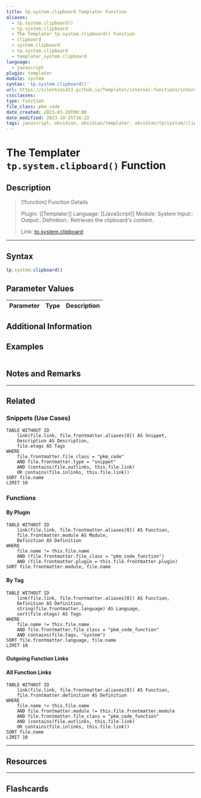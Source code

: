 ```yaml
---
title: tp.system.clipboard Templater Function
aliases:
  - tp.system.clipboard()
  - tp.system.clipboard
  - The Templater tp.system.clipboard() Function
  - clipboard
  - system.clipboard
  - tp.system.clipboard
  - templater_system.clipboard
language:
  - javascript
plugin: templater
module: system
syntax: 'tp.system.clipboard()'
url: https://silentvoid13.github.io/Templater/internal-functions/internal-modules/system-module.html#tpsystemclipboard
cssclasses:
type: function
file_class: pkm_code
date_created: 2023-03-28T00:00
date_modified: 2023-10-25T16:22
tags: javascript, obsidian, obsidian/templater, obsidian/tp/system/clipboard
---
```

# The Templater `tp.system.clipboard()` Function

## Description

> [!function] Function Details
>
> Plugin: [[Templater]]
> Language: [[JavaScript]]
> Module: System
> Input::
> Output::
> Definition:: Retrieves the clipboard's content.
>
> Link: [tp.system.clipboard](https://silentvoid13.github.io/Templater/internal-functions/internal-modules/system-module.html#tpsystemclipboard)

---

## Syntax

```javascript
tp.system.clipboard()
```

## Parameter Values

| Parameter       |  Type   | Description                                                                     |
|:--------------- |:-------:|:------------------------------------------------------------------------------- |

## Additional Information

## Examples

```<%* tR += language %>

```

## Notes and Remarks

---

## Related

### Snippets (Use Cases)

<!-- Query limit 10  -->

```dataview
TABLE WITHOUT ID
	link(file.link, file.frontmatter.aliases[0]) AS Snippet,
	Description AS Description,
	file.etags AS Tags
WHERE
	file.frontmatter.file_class = "pkm_code"
	AND file.frontmatter.type = "snippet"
	AND (contains(file.outlinks, this.file.link)
	OR contains(file.inlinks, this.file.link))
SORT file.name
LIMIT 10
```

### Functions

#### By Plugin

```dataview
TABLE WITHOUT ID
	link(file.link, file.frontmatter.aliases[0]) AS Function,
	file.frontmatter.module AS Module,
	Definition AS Definition
WHERE
	file.name != this.file.name
	AND (file.frontmatter.file_class = "pkm_code_function")
	AND (file.frontmatter.plugin = this.file.frontmatter.plugin)
SORT file.frontmatter.module, file.name
```

#### By Tag

<!-- Add tags in contains function as needed  -->
<!-- Query limit 10  -->

```dataview
TABLE WITHOUT ID
	link(file.link, file.frontmatter.aliases[0]) AS Function,
	Definition AS Definition,
	string(file.frontmatter.language) AS Language,
	sort(file.etags) AS Tags
WHERE
	file.name != this.file.name
	AND file.frontmatter.file_class = "pkm_code_function"
	AND contains(file.tags, "system")
SORT file.frontmatter.language, file.name
LIMIT 10
```

#### Outgoing Function Links

<!-- Link related functions here -->

#### All Function Links

<!-- Excluding functions of the same module  -->
<!-- Query limit 10  -->

```dataview
TABLE WITHOUT ID
	link(file.link, file.frontmatter.aliases[0]) AS Function,
	file.frontmatter.definition AS Definition
WHERE
	file.name != this.file.name
	AND file.frontmatter.module != this.file.frontmatter.module
	AND file.frontmatter.file_class = "pkm_code_function"
	AND (contains(file.outlinks, this.file.link)
	OR contains(file.inlinks, this.file.link))
SORT file.name
LIMIT 10
```

---

## Resources

---

## Flashcards
